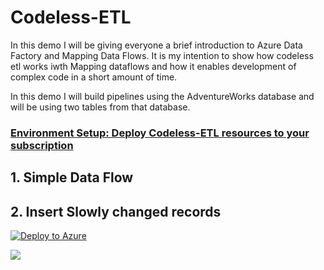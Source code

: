 # Codeless-ETL
In this demo I will be giving everyone a brief introduction to Azure Data Factory and Mapping Data Flows. It is my intention to show how codeless etl works iwth Mapping dataflows and how it enables development of complex code in a short amount of time.

In this demo I will build pipelines using the AdventureWorks database and will be using two tables from that database.

### [Environment Setup: Deploy Codeless-ETL resources to your subscription](./Deploy/Deploy.md)

## 1. Simple Data Flow

## 2. Insert Slowly changed records

[![Deploy to Azure](https://azurecomcdn.azureedge.net/mediahandler/acomblog/media/Default/blog/deploybutton.png)](https://azuredeploy.net/)


<img src="https://aka.ms/deploytoazurebutton"/>
